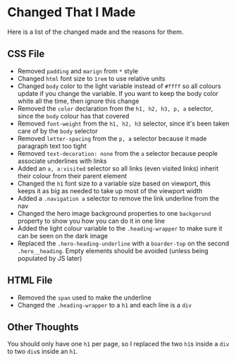 # Changed That I Made

Here is a list of the changed made and the reasons for them.

## CSS File

- Removed `padding` and `marign` from `*` style
- Changed `html` font size to `1rem` to use relative units
- Changed `body` color to the light variable instead of `#ffff` so all colours update if you change the variable. If you want to keep the body color white all the time, then ignore this change
- Removed the `color` declaration from the `h1, h2, h3, p, a` selector, since the `body` colour has that covered
- Removed `font-weight` from the `h1, h2, h3` selector, since it's been taken care of by the `body` selector
- Removed `letter-spacing` from the `p, a` selector because it made paragraph text too tight
- Removed `text-decoration: none` from the `a` selector because people associate underlines with links
- Added an `a, a:visited` selector so all links (even visited links) inherit their colour from their parent element
- Changed the `h1` font size to a variable size based on viewport, this keeps it as big as needed to take up most of the viewport width
- Added a `.navigation a` selector to remove the link underline from the nav
- Changed the hero image background properties to one `backgorund` property to show you how you can do it in one line
- Added the light colour variable to the `.heading-wrapper` to make sure it can be seen on the dark image
- Replaced the `.hero-heading-underline` with a `boarder-top` on the second `.hero__heading`. Empty elements should be avoided (unless being populated by JS later)

## HTML File

- Removed the `span` used to make the underline
- Changed the `.heading-wrapper` to a `h1` and each line is a `div`

## Other Thoughts

You should only have one `h1` per page, so I replaced the two `h1`s inside a `div` to two `div`s inside an `h1`.
